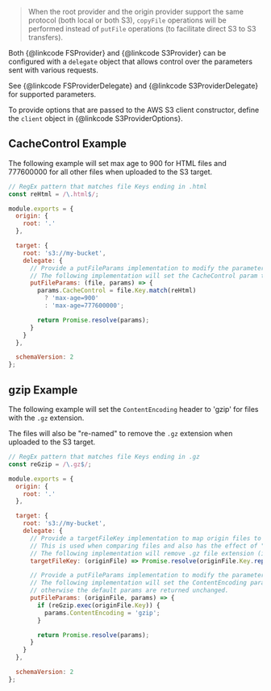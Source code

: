 > When the root provider and the origin provider support the same protocol (both local or both S3),
> `copyFile` operations will be performed instead of `putFile` operations (to facilitate direct S3 to S3 transfers).

Both {@linkcode FSProvider} and {@linkcode S3Provider} can be configured with a `delegate`
object that allows control over the parameters sent with various requests.

See {@linkcode FSProviderDelegate} and {@linkcode S3ProviderDelegate} for supported parameters.

To provide options that are passed to the AWS S3 client constructor, define the `client` object in {@linkcode S3ProviderOptions}.

## CacheControl Example

The following example will set max age to 900 for HTML files and 777600000 for all other files
when uploaded to the S3 target.

```js
// RegEx pattern that matches file Keys ending in .html
const reHtml = /\.html$/;

module.exports = {
  origin: {
    root: '.'
  },

  target: {
    root: 's3://my-bucket',
    delegate: {
      // Provide a putFileParams implementation to modify the parameters that will be sent with the PUT request.
      // The following implementation will set the CacheControl param to 900 for HTML files and 777600000 for all other files.
      putFileParams: (file, params) => {
        params.CacheControl = file.Key.match(reHtml)
          ? 'max-age=900'
          : 'max-age=777600000';

        return Promise.resolve(params);
      }
    }
  },

  schemaVersion: 2
};
```

## gzip Example

The following example will set the `ContentEncoding` header to 'gzip' for files with the `.gz` extension.

The files will also be "re-named" to remove the `.gz` extension when uploaded to the S3 target.

```js
// RegEx pattern that matches file Keys ending in .gz
const reGzip = /\.gz$/;

module.exports = {
  origin: {
    root: '.'
  },

  target: {
    root: 's3://my-bucket',
    delegate: {
      // Provide a targetFileKey implementation to map origin files to differently named target files.
      // This is used when comparing files and also has the effect of "re-naming" the file when it is uploaded.
      // The following implementation will remove .gz file extension (if present)
      targetFileKey: (originFile) => Promise.resolve(originFile.Key.replace(reGzip, '')),

      // Provide a putFileParams implementation to modify the parameters that will be sent with the PUT request.
      // The following implementation will set the ContentEncoding param if the origin file Key matches,
      // otherwise the default params are returned unchanged.
      putFileParams: (originFile, params) => {
        if (reGzip.exec(originFile.Key)) {
          params.ContentEncoding = 'gzip';
        }

        return Promise.resolve(params);
      }
    }
  },

  schemaVersion: 2
};
```
